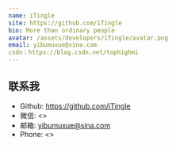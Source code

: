 ```yaml
---
name: iTingle
site: https://github.com/iTingle
bio: More than ordinary people
avatar: /assets/developers/iTingle/avatar.png
email: yibumuxue@sina.com
csdn：https://blog.csdn.net/tophighmi
---
```


## 联系我

- Github: <https://github.com/iTingle>
- 微信: <>
- 邮箱: yibumuxue@sina.com
- Phone: <>
